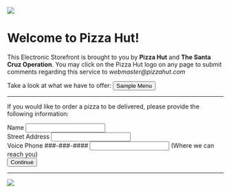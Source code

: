 <!--DOCTYPLE html-->
<html>
<head>
  <label>         </label>
  <img src="pizza.png">
<h1>Welcome to Pizza Hut!</h1>

<p>This Electronic Storefront is brought to you by <strong>Pizza Hut</strong> and <strong>The Santa Cruz Operation</strong>. You may click on the Pizza Hut logo on any page to submit comments regarding this service to <em>webmaster@pizzahut.com</em> </p>
<label>Take a look at what we have to offer:</label>
<input type="button" name="Sample Menu" value="Sample Menu">
<hr>
<p>If you would like to order a pizza to be delivered, please provide the following information:</p>

<form action="process.php" method="POST">
<label> Name </label>
<input type="text" name="name">
<br>
<label> Street Address </label>
<input type="text" name="streetAddress">
<br>
<label> Voice Phone </label>
<label> ###-###-#### </label>
<input type="text" name="phoneNumber">
<label>(Where we can reach you)</label>
<br>
 <label>       </label>
<input type="button" name="Continue" value="Continue">
<hr>
<img src="sco.png">


</form>
</html>
